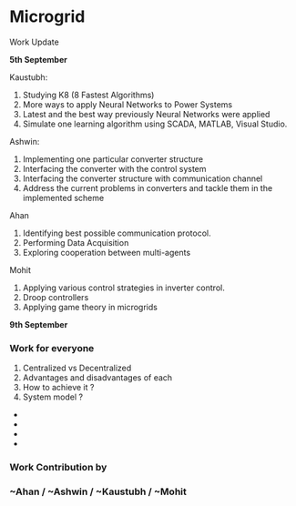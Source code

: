 # Microgrid

Work Update

**5th September**

Kaustubh: 

1.	Studying K8 (8 Fastest Algorithms)
2.	More ways to apply Neural Networks to Power Systems
3.	Latest and the best way previously Neural Networks were applied
4.	Simulate one learning algorithm using SCADA, MATLAB, Visual Studio. 


Ashwin:

1. Implementing one particular converter structure
2. Interfacing the converter with the control system
3. Interfacing the converter structure with communication channel
4. Address the current problems in converters and tackle them in the implemented scheme

Ahan

1.	Identifying best possible communication protocol.
2.	Performing Data Acquisition
3.	Exploring cooperation between multi-agents

Mohit

1. Applying various control strategies in inverter control.
2. Droop controllers
3. Applying game theory in microgrids

**9th September**

### Work for everyone

1. Centralized vs Decentralized
2. Advantages and disadvantages of each
3. How to achieve it ?
4. System model ?







-
-
-
-

### Work Contribution by

### ~Ahan / ~Ashwin / ~Kaustubh / ~Mohit
